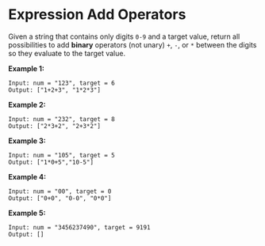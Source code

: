 # Expression Add Operators

Given a string that contains only digits `0-9` and a target value, return all possibilities to add __binary__ operators (not unary) `+`, `-`, or `*` between the digits so they evaluate to the target value.

__Example 1:__

```
Input: num = "123", target = 6
Output: ["1+2+3", "1*2*3"]
```

__Example 2:__

```
Input: num = "232", target = 8
Output: ["2*3+2", "2+3*2"]
```

__Example 3:__

```
Input: num = "105", target = 5
Output: ["1*0+5","10-5"]
```

__Example 4:__

```
Input: num = "00", target = 0
Output: ["0+0", "0-0", "0*0"]
```

__Example 5:__

```
Input: num = "3456237490", target = 9191
Output: []
```